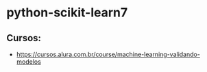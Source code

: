 # python-scikit-learn7

## Cursos:
- https://cursos.alura.com.br/course/machine-learning-validando-modelos